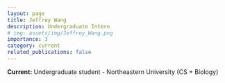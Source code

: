 ```yaml
---
layout: page
title: Jeffrey Wang
description: Undergraduate Intern
# img: assets/img/Jeffrey_Wang.png
importance: 3
category: current
related_publications: false
---
```


**Current:** Undergraduate student - Northeastern University (CS + Biology)
